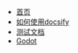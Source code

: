 <!-- docs/_sidebar.md -->

* [首页](/README.md)
* [如何使用docsify](/zh-cn/如何使用docsify.md)
* [测试文档](/zh-cn/first.md)
* [Godot](/zh-cn/Godot.md)

